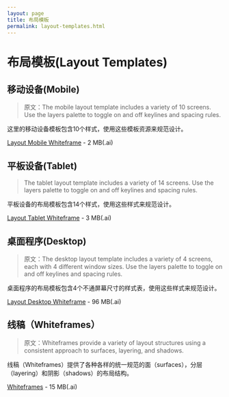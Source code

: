 ```yaml
---
layout: page
title: 布局模板
permalink: layout-templates.html
---
```


# 布局模板(Layout Templates)

## 移动设备(Mobile)

> 原文：The mobile layout template includes a variety of 10 screens. Use the layers palette to toggle on and off keylines and spacing rules.

这里的移动设备模板包含10个样式，使用这些模板资源来规范设计。


[Layout Mobile Whiteframe](http://materialdesign.qiniudn.com/downloads/Layout_Mobile_Whiteframe.ai) - 2 MB(.ai)

## 平板设备(Tablet)

> The tablet layout template includes a variety of 14 screens. Use the layers palette to toggle on and off keylines and spacing rules.

平板设备的布局模板包含14个样式，使用这些样式来规范设计。


[Layout Tablet Whiteframe](http://materialdesign.qiniudn.com/downloads/Layout_Tablet_Whiteframe.ai) - 3 MB(.ai)

## 桌面程序(Desktop)

> 原文：The desktop layout template includes a variety of 4 screens, each with 4 different window sizes. Use the layers palette to toggle on and off keylines and spacing rules.

桌面程序的布局模板包含4个不通屏幕尺寸的样式表，使用这些样式来规范设计。

[Layout Desktop Whiteframe](http://materialdesign.qiniudn.com/downloads/Layout_Desktop_Whiteframe.ai) - 96 MB(.ai)

## 线稿（Whiteframes）

> 原文：Whiteframes provide a variety of layout structures using a consistent approach to surfaces, layering, and shadows.

线稿（Whiteframes）提供了各种各样的统一规范的面（surfaces），分层（layering）和阴影（shadows）的布局结构。

[Whiteframes](http://materialdesign.qiniudn.com/downloads/Whiteframes.ai) - 15 MB(.ai)